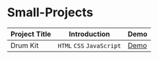 # Small-Projects

|Project Title|Introduction|Demo|
|---|---|---|
|Drum Kit|`HTML` `CSS` `JavaScript`|[Demo](https://)|
